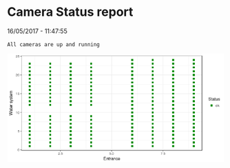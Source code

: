 Camera Status report
================
16/05/2017 - 11:47:55

    All cameras are up and running

![](camreport_files/figure-markdown_github/unnamed-chunk-2-1.png)
